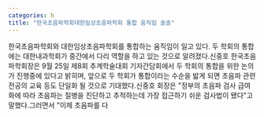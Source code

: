 ```yaml
---
categories: h
title: "한국초음파학회대한임상초음파학회 통합 움직임 솔솔"
---
```

한국초음파학회와 대한임상초음파학회를 통합하는 움직임이 일고 있다. 두 학회의 통합에는 대한내과학회가 중간에서 다리 역할을 하고 있는 것으로 알려졌다.신중호 한국초음파학회장은 9월 25일 제8회 추계학술대회 기자간담회에서 두 학회의 통합을 위한 논의가 진행중에 있다고 밝히며, 앞으로 두 학회가 통합이라는 수순을 밟게 되면 초음파 관련 전공의 교육 등도 단일화 될 것으로 기대했다.신중호 회장은 "정부의 초음파 검사 급여화에 따라 초음파는 질병을 진단하고 추적하는데 가장 접근하기 쉬운 검사법이 됐다"고 말했다.그러면서 "이제 초음파를 다